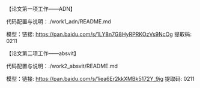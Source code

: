 【论文第一项工作——ADN】

代码配置与说明：./work1_adn/README.md

模型：链接: https://pan.baidu.com/s/1LY8n7G8HyRPRKOzVs9NcOg 提取码: 0211



【论文第二项工作——absvit】

代码配置与说明：./work2_absvit/README.md

模型：链接: https://pan.baidu.com/s/1iea6Er2kkXMBk5172Y_9ig 提取码: 0211
